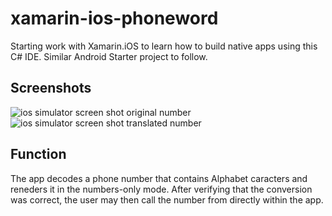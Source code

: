 xamarin-ios-phoneword
=====================
Starting work with Xamarin.iOS to learn how to build native apps 
using this C# IDE. Similar Android Starter project to follow.

## Screenshots
![ios simulator screen shot original number](https://cloud.githubusercontent.com/assets/8616618/5455756/60269b98-850c-11e4-8773-f82c979af178.png)  
![ios simulator screen shot translated number](https://cloud.githubusercontent.com/assets/8616618/5455757/602e84de-850c-11e4-8f00-6889f79a4480.png)


## Function
The app decodes a phone number that contains Alphabet caracters and 
reneders it in the numbers-only mode. After verifying that the 
conversion was correct, the user may then call the number from 
directly within the app.

